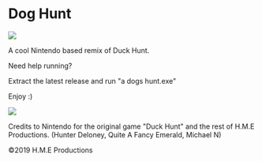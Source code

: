 # Dog Hunt

<img src="https://media.discordapp.net/attachments/725516879543795823/726966055527907451/unknown.png?width=445&height=249"></img>

A cool Nintendo based remix of Duck Hunt.

Need help running?

Extract the latest release and run "a dogs hunt.exe"

Enjoy :)

<img src="https://media.discordapp.net/attachments/725516879543795823/726966422223323176/unknown.png?width=796&height=443"></img>

Credits to Nintendo for the original game "Duck Hunt" and the rest of H.M.E Productions. (Hunter Deloney, Quite A Fancy Emerald, Michael N)

©2019 H.M.E Productions


